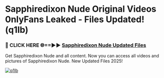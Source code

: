 # Sapphiredixon Nude Original Videos 0nlyFans Leaked - Files Updated! (q1lb)

<h3>🔴 CLICK HERE 🌐==►► <a href="https://tinyurl.com/4mcuefdz" rel="nofollow">Sapphiredixon Nude Updated Files</a></h3>

Get Sapphiredixon Nude and all content. Now you can access all videos and pictures of Sapphiredixon Nude. New Updated Files 2025!

[![q1lb](https://i.imgur.com/StAQSOY.gif)](https://tinyurl.com/4mcuefdz)
